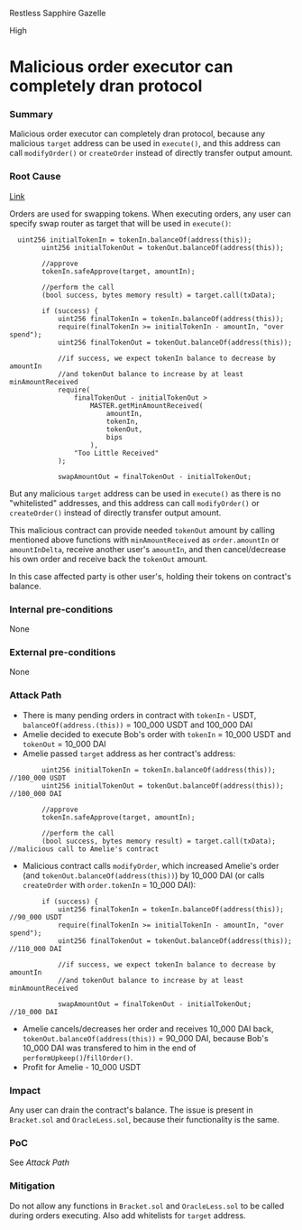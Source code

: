 Restless Sapphire Gazelle

High

# Malicious order executor can completely dran protocol

### Summary

Malicious order executor can completely dran protocol, because any malicious `target` address can be used in `execute()`, and this address can call `modifyOrder()` or `createOrder` instead of directly transfer output amount.

### Root Cause

[Link](https://github.com/sherlock-audit/2024-11-oku/blob/ee3f781a73d65e33fb452c9a44eb1337c5cfdbd6/oku-custom-order-types/contracts/automatedTrigger/Bracket.sol#L534-L563)

Orders are used for swapping tokens. When executing orders, any user can specify swap router as target that will be used in `execute()`:
```solidity
  uint256 initialTokenIn = tokenIn.balanceOf(address(this));
        uint256 initialTokenOut = tokenOut.balanceOf(address(this));

        //approve
        tokenIn.safeApprove(target, amountIn);

        //perform the call
        (bool success, bytes memory result) = target.call(txData);

        if (success) {
            uint256 finalTokenIn = tokenIn.balanceOf(address(this));
            require(finalTokenIn >= initialTokenIn - amountIn, "over spend");
            uint256 finalTokenOut = tokenOut.balanceOf(address(this));

            //if success, we expect tokenIn balance to decrease by amountIn
            //and tokenOut balance to increase by at least minAmountReceived
            require(
                finalTokenOut - initialTokenOut >
                    MASTER.getMinAmountReceived(
                        amountIn,
                        tokenIn,
                        tokenOut,
                        bips
                    ),
                "Too Little Received"
            );

            swapAmountOut = finalTokenOut - initialTokenOut;
```
But any malicious `target` address can be used in `execute()` as there is no "whitelisted" addresses, and this address can call `modifyOrder()` or `createOrder()` instead of directly transfer output amount. 

This malicious contract can provide needed `tokenOut` amount by calling mentioned above functions with `minAmountReceived` as `order.amountIn` or `amountInDelta`,  receive another user's `amountIn`, and then cancel/decrease his own order and receive back the `tokenOut` amount.

In this case affected party is other user's, holding their tokens on contract's balance.

### Internal pre-conditions

None

### External pre-conditions

None

### Attack Path

- There is many pending orders in contract with `tokenIn` - USDT, `balanceOf(address.(this))` = 100_000 USDT and 100_000 DAI
- Amelie decided to execute Bob's order with `tokenIn` = 10_000 USDT and `tokenOut` = 10_000 DAI
-  Amelie passed `target` address as her contract's address:
```solidity
        uint256 initialTokenIn = tokenIn.balanceOf(address(this));      //100_000 USDT
        uint256 initialTokenOut = tokenOut.balanceOf(address(this));    //100_000 DAI

        //approve
        tokenIn.safeApprove(target, amountIn);

        //perform the call
        (bool success, bytes memory result) = target.call(txData);   //malicious call to Amelie's contract
```
- Malicious contract calls `modifyOrder`, which increased Amelie's order (and `tokenOut.balanceOf(address(this))`) by 10_000 DAI (or calls `createOrder` with `order.tokenIn` = 10_000 DAI):
```solidity
        if (success) {
            uint256 finalTokenIn = tokenIn.balanceOf(address(this));                 //90_000 USDT
            require(finalTokenIn >= initialTokenIn - amountIn, "over spend");
            uint256 finalTokenOut = tokenOut.balanceOf(address(this));               //110_000 DAI

            //if success, we expect tokenIn balance to decrease by amountIn
            //and tokenOut balance to increase by at least minAmountReceived        

            swapAmountOut = finalTokenOut - initialTokenOut;      //10_000 DAI
```
- Amelie cancels/decreases her order and receives 10_000 DAI back, `tokenOut.balanceOf(address(this))` = 90_000 DAI, because Bob's 10_000 DAI was transfered to him in the end of `performUpkeep()`/`fillOrder()`.
- Profit for Amelie - 10_000 USDT

### Impact

Any user can drain the contract's balance. The issue is present in `Bracket.sol` and `OracleLess.sol`, because their functionality is the same.

### PoC

See *Attack Path*

### Mitigation

Do not allow any functions in `Bracket.sol` and `OracleLess.sol` to be called during orders executing. Also add whitelists for `target` address.